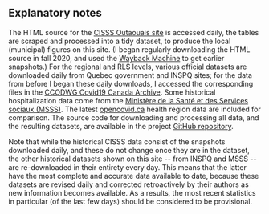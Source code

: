 ## Explanatory notes

The HTML source for the [CISSS Outaouais site](https://cisss-outaouais.gouv.qc.ca/language/en/covid19-en/) is accessed daily, the tables are scraped and processed into a tidy dataset, to produce the local (municipal) figures on this site. (I began regularly downloading the HTML source in fall 2020, and used the [Wayback Machine](https://archive.org/web/) to get earlier snapshots.) For the regional and RLS levels, various official datasets are downloaded daily from Quebec government and INSPQ sites; for the data from before I began these daily downloads, I accessed the corresponding files in the [CCODWG Covid19 Canada Archive](http://data.opencovid.ca/archive/index.html). Some historical hospitalization data come from the [Ministère de la Santé et des Services sociaux (MSSS)](https://www.donneesquebec.ca/recherche/dataset/covid-19-portrait-quotidien-des-hospitalisations). The latest [opencovid.ca](https://opencovid.ca/) health region data are included for comparison. The source code for downloading and processing all data, and the resulting datasets, are available in the project [GitHub repository](https://github.com/timothoms/covid19Outaouais).

Note that while the historical CISSS data consist of the snapshots downloaded daily, and these do not change once they are in the dataset, the other historical datasets shown on this site -- from INSPQ and MSSS -- are re-downloaded in their entirety every day. This means that the latter have the most complete and accurate data available to date, because these datasets are revised daily and corrected retroactively by their authors as new information becomes available. As a results, the most recent statistics in particular (of the last few days) should be considered to be provisional.
